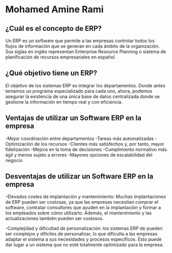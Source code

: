 # Mohamed Amine Rami

## ¿Cuál es el concepto de ERP?
Un ERP es un software que permite a las empresas controlar todos los flujos de información que se generan en cada ámbito de la organización. Sus siglas en inglés representan Enterprise Resource Planning o sistema de planificación de recursos empresariales en español. 

## ¿Qué objetivo tiene un ERP?
El objetivo de los sistemas ERP es integrar los departamentos. Donde antes teníamos un programa especializado para cada uno, ahora, podemos asegurar la existencia de una única base de datos centralizada donde se gestione la información en tiempo real y con eficiencia.

## Ventajas de utilizar un Software ERP en la empresa
 -Mejor coordinación entre departamentos
 -Tareas más automatizadas
 -Optimización de los recursos
 -Clientes más satisfechos y, por tanto, mayor fidelización
 -Mejora en la toma de decisiones
 -Cumplimiento normativo más ágil y menos sujeto a errores
 -Mayores opciones de escalabilidad del negocio

## Desventajas de utilizar un Software ERP en la empresa
 -Elevados costes de implantación y mantenimiento: Muchas implantaciones de ERP pueden ser costosas, ya que las empresas necesitan comprar el software, contratar consultores que ayuden en la implantación y formar a los empleados sobre cómo utilizarlo. Además, el mantenimiento y las actualizaciones también pueden ser costosos.

 -Complejidad y dificultad de personalización: los sistemas ERP de pueden ser complejos y difíciles de personalizar, lo que dificulta a las empresas adaptar el sistema a sus necesidades y procesos específicos. Esto puede dar lugar a un sistema que no esté totalmente optimizado para la empresa.

